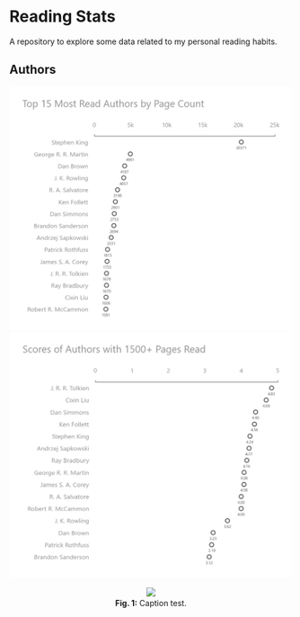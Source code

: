 # Reading Stats

A repository to explore some data related to my personal reading habits.

## Authors

<div align="center">
    <img src="https://github.com/ffiza/reading-stats/blob/main/images/most_read_authors.png?raw=true" width="650">
</div>

<div align="center">
    <img src="https://github.com/ffiza/reading-stats/blob/main/images/authors_scores.png?raw=true" width="650">
</div>

<figure>
	<center>
    <img src="https://ichef.bbci.co.uk/images/ic/1024x576/p0kn0tcp.jpg.webp" />
    <figcaption><b>Fig. 1:</b> Caption test.</figcaption>
    </center>
</figure>